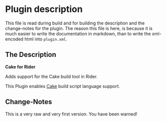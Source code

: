 # Plugin description

This file is read during build and for building the description
and the change-notes for the plugin.
The reason this file is here, is because it is much easier to write the documentation
in markdown, than to write the xml-encoded html into `plugin.xml`.

## The Description
<!-- Plugin description -->
**Cake for Rider**

Adds support for the Cake build tool in Rider.

This Plugin enables [Cake](https://www.cakebuild.net) build script language support.

<!-- Plugin description end -->

## Change-Notes
<!-- Plugin changeNotes -->
This is a very raw and very first version. You have been warned!
<!-- Plugin changeNotes end -->